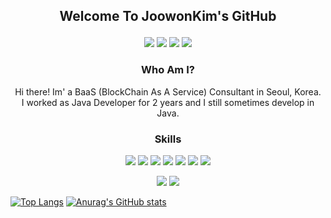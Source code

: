 ## <p align="center">Welcome To JoowonKim's GitHub</p>

<p align="center">
<a href="https://www.linkedin.com/in/joowon-kim-0122/" target="_blank"><img src="https://img.shields.io/badge/JoowonKim-0A66C2?style=flat-square&logo=LinkedIn&logoColor=white"/></a>
<a href="mailto:0122wndnjs@gmail.com" target="_blank"><img src="https://img.shields.io/badge/Gmail-EA4335?style=flat-square&logo=Gmail&logoColor=white"/></a>
<a href="https://github.com/0122wndnjs" target="_blank"><img src="https://img.shields.io/badge/GitHub-181717?style=flat-square&logo=GitHub&logoColor=white"/></a>
<a href="" target="_blank"><img src="https://img.shields.io/badge/Discord-5865F2?style=flat-square&logo=Discord&logoColor=white"/></a>
</p>

<h3 align="center"> Who Am I?</h3>

<p align="center">
Hi there! Im' a BaaS (BlockChain As A Service) Consultant in Seoul, Korea. </br>
I worked as Java Developer for 2 years and I still sometimes develop in Java. </br>

</p>

<h3 align="center">Skills</h3>
<p align="center">
<img src="https://img.shields.io/badge/Java-007396?style=flat-square&logo=Java&logoColor=white"/>
<img src="https://img.shields.io/badge/Spring-6DB33F?style=flat-square&logo=Spring&logoColor=white"/>
<img src="https://img.shields.io/badge/C++-00599C?style=flat-square&logo=C%2B%2B&logoColor=white"/>
<img src="https://img.shields.io/badge/C-A8B9CC?style=flat-square&logo=C&logoColor=white"/>
<img src="https://img.shields.io/badge/Solidity-363636?style=flat-square&logo=Solidity&logoColor=white"/>
<img src="https://img.shields.io/badge/jQuery-0769AD?style=flat-square&logo=jQuery&logoColor=white"/>
<img src="https://img.shields.io/badge/OCaml-EC6813?style=flat-square&logo=OCaml&logoColor=white"/>

</p>
<p align="center">
<img src="https://img.shields.io/badge/MySQL-4479A1?style=flat-square&logo=MySQL&logoColor=white"/>
<img src="https://img.shields.io/badge/LaTeX-008080?style=flat-square&logo=LaTeX&logoColor=white"/>
</p>


[![Top Langs](https://github-readme-stats.vercel.app/api/top-langs/?username=0122wndnjs&langs_count=10&layout=compact&theme=dark&hide=css)](https://github.com/0122wndnjs/0122wndnjs)
[![Anurag's GitHub stats](https://github-readme-stats.vercel.app/api?username=0122wndnjs&theme=dark&include_all_commits=true)](https://github.com/anuraghazra/github-readme-stats)
